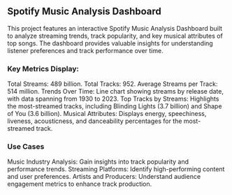 ## Spotify Music Analysis Dashboard
This project features an interactive Spotify Music Analysis Dashboard built to analyze streaming trends, track popularity, and key musical attributes of top songs. The dashboard provides valuable insights for understanding listener preferences and track performance over time.
### Key Metrics Display:
Total Streams: 489 billion.
Total Tracks: 952.
Average Streams per Track: 514 million.
Trends Over Time:
Line chart showing streams by release date, with data spanning from 1930 to 2023.
Top Tracks by Streams:
Highlights the most-streamed tracks, including Blinding Lights (3.7 billion) and Shape of You (3.6 billion).
Musical Attributes:
Displays energy, speechiness, liveness, acousticness, and danceability percentages for the most-streamed track.
### Use Cases
Music Industry Analysis: Gain insights into track popularity and performance trends.
Streaming Platforms: Identify high-performing content and user preferences.
Artists and Producers: Understand audience engagement metrics to enhance track production.
